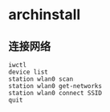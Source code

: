 # archinstall

## 连接网络

```
iwctl
device list
station wlan0 scan
station wlan0 get-networks
station wlan0 connect SSID
quit
```


